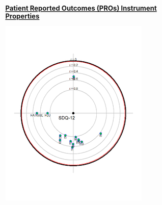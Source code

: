 ## [Patient Reported Outcomes (PROs) Instrument Properties](https://rpubs.com/acalatroni/787125)

<img src="https://raw.githubusercontent.com/agstn/WW/main/2021-06-09/fpca.png" width="85%" height="85%">
